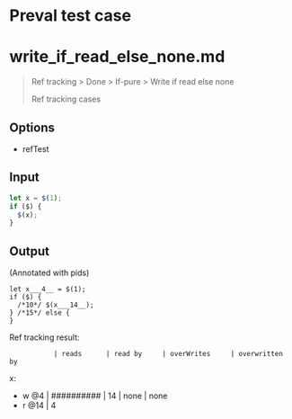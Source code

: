 # Preval test case

# write_if_read_else_none.md

> Ref tracking > Done > If-pure > Write if read else none
>
> Ref tracking cases

## Options

- refTest

## Input

`````js filename=intro
let x = $(1);
if ($) {
  $(x);
}
`````

## Output

(Annotated with pids)

`````filename=intro
let x___4__ = $(1);
if ($) {
  /*10*/ $(x___14__);
} /*15*/ else {
}
`````

Ref tracking result:

               | reads      | read by     | overWrites     | overwritten by
x:
  - w @4       | ########## | 14          | none           | none
  - r @14      | 4
